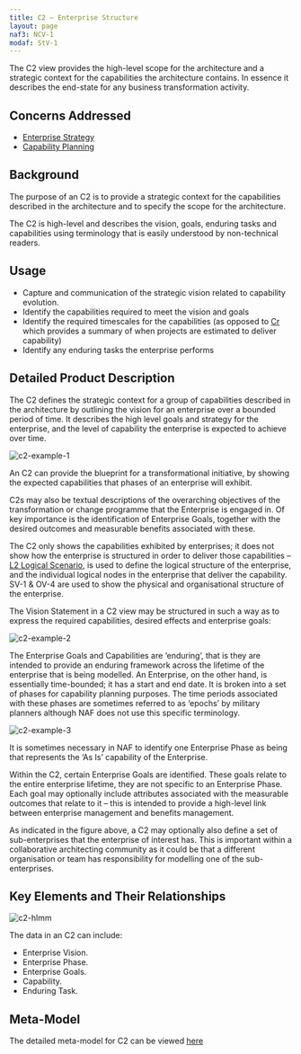 ```yaml
---
title: C2 – Enterprise Structure
layout: page
naf3: NCV-1
modaf: StV-1
---
```


The C2 view provides the high-level scope for the architecture and a
strategic context for the capabilities the architecture contains. In
essence it describes the end-state for any business transformation
activity.

## Concerns Addressed


-   [Enterprise Strategy](/glossary/enterprise-strategy/)
-   [Capability Planning](/glossary/capability-planning/)

## Background


The purpose of an C2 is to provide a strategic context for the
capabilities described in the architecture and to specify the scope for
the architecture.

The C2 is high-level and describes the vision, goals, enduring tasks and
capabilities using terminology that is easily understood by
non-technical readers.

## Usage


-   Capture and communication of the strategic vision related to
    capability evolution.
-   Identify the capabilities required to meet the vision and goals
-   Identify the required timescales for the capabilities (as opposed to
    [Cr](Cr.html) which provides a summary of when projects are estimated to
    deliver capability)
-   Identify any enduring tasks the enterprise performs

## Detailed Product Description

The C2 defines the strategic context for a group of capabilities
described in the architecture by outlining the vision for an enterprise
over a bounded period of time. It describes the high level goals and
strategy for the enterprise, and the level of capability the enterprise
is expected to achieve over time.

![c2-example-1](http://nafdocs.org/wp-content/uploads/2013/06/c2-example-1.png)

An C2 can provide the blueprint for a transformational initiative, by
showing the expected capabilities that phases of an enterprise will
exhibit.

C2s may also be textual descriptions of the overarching objectives of
the transformation or change programme that the Enterprise is engaged
in. Of key importance is the identification of Enterprise Goals,
together with the desired outcomes and measurable benefits associated
with these.

The C2 only shows the capabilities exhibited by enterprises; it does not
show how the enterprise is structured in order to deliver those
capabilities – [L2 Logical Scenario](l2.html), is used to define the logical
structure of the enterprise, and the individual logical nodes in the
enterprise that deliver the capability. SV-1 & OV-4 are used to show the
physical and organisational structure of the enterprise.

The Vision Statement in a C2 view may be structured in such a way as to
express the required capabilities, desired effects and enterprise goals:

![c2-example-2](http://nafdocs.org/wp-content/uploads/2013/06/c2-example-2.png)

The Enterprise Goals and Capabilities are ‘enduring’, that is they are
intended to provide an enduring framework across the lifetime of the
enterprise that is being modelled. An Enterprise, on the other hand, is
essentially time-bounded; it has a start and end date. It is broken into
a set of phases for capability planning purposes. The time periods
associated with these phases are sometimes referred to as ‘epochs’ by
military planners although NAF does not use this specific terminology.

![c2-example-3](http://nafdocs.org/wp-content/uploads/2013/06/c2-example-3.png)

It is sometimes necessary in NAF to identify one Enterprise Phase as
being that represents the ‘As Is’ capability of the Enterprise.

Within the C2, certain Enterprise Goals are identified. These goals
relate to the entire enterprise lifetime, they are not specific to an
Enterprise Phase. Each goal may optionally include attributes associated
with the measurable outcomes that relate to it – this is intended to
provide a high-level link between enterprise management and benefits
management.

As indicated in the figure above, a C2 may optionally also define a set
of sub-enterprises that the enterprise of interest has. This is
important within a collaborative architecting community as it could be
that a different organisation or team has responsibility for modelling
one of the sub-enterprises.

## Key Elements and Their Relationships


![c2-hlmm](http://nafdocs.org/wp-content/uploads/2013/06/c2-hlmm.png)

The data in an C2 can include:

-   Enterprise Vision.
-   Enterprise Phase.
-   Enterprise Goals.
-   Capability.
-   Enduring Task.

## Meta-Model


The detailed meta-model for C2 can be viewed
[here](/modem/index.htm?goto=5)

